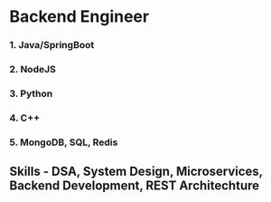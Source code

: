 # Backend Engineer
### 1. Java/SpringBoot
### 2. NodeJS
### 3. Python
### 4. C++
### 5. MongoDB, SQL, Redis

## Skills - DSA, System Design, Microservices, Backend Development, REST Architechture

<!--
**Shubhanshu2901/Shubhanshu2901** is a ✨ _special_ ✨ repository because its `README.md` (this file) appears on your GitHub profile.

Here are some ideas to get you started:

- 🔭 I’m currently working on ...
- 🌱 I’m currently learning ...
- 👯 I’m looking to collaborate on ...
- 🤔 I’m looking for help with ...
- 💬 Ask me about ...
- 📫 How to reach me: ...
- 😄 Pronouns: ...
- ⚡ Fun fact: ...
-->
